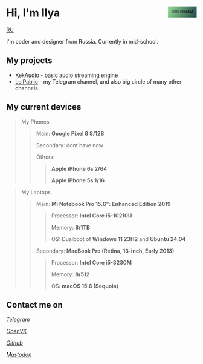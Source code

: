 # <img align="right" src="/kektriscover.png" alt="Ilya Kektris" title="kektris" width="15%">Hi, I'm Ilya
[RU](https://kektris.github.io/ru)

I'm coder and designer from Russia. Currently in mid-school.
## My projects
- [KekAudio](https://github.com/kektris/kekaudio) - basic audio streaming engine
- [LolPablic](https://t.me/lolpablic) - my Telegram channel, and also big circle of many other channels
## My current devices

> My Phones
>> Main: **Google Pixel 8 8/128**
>> 
>> Secondary: dont have now
>>
>> Others:
>>> **Apple iPhone 6s 2/64**
>>> 
>>> **Apple iPhone 5s 1/16**

> My Laptops
>> Main: **Mi Notebook Pro 15.6": Enhanced Edition 2019**
>>> Processor: **Intel Core i5-10210U**
>>>
>>> Memory: **8/1TB**
>>> 
>>> OS: Dualboot of **Windows 11 23H2** and **Ubuntu 24.04**
>>>
>>
>> Secondary: **MacBook Pro (Retina, 13-inch, Early 2013)**
>>> Processor: **Intel Core i5-3230M**
>>>
>>> Memory: **8/512**
>>>
>>> OS: **macOS 15.6 (Sequoia)**

## Contact me on
*[Telegram](https://t.me/kektris)*

*[OpenVK](https://ovk.to/id12516)*

*[Github](https://github.com/kektris)*

*[Mastodon](https://mastodon.social/@itsa_ilya)*
